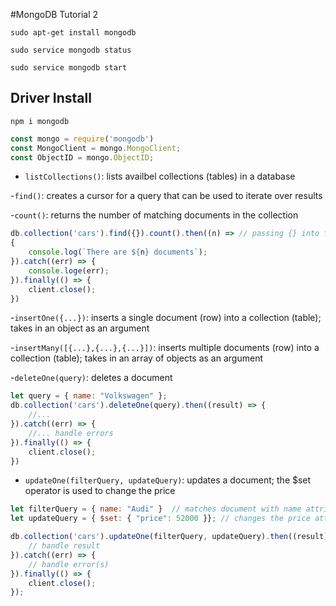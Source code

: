 #MongoDB Tutorial 2

`sudo apt-get install mongodb`

`sudo service mongodb status`

`sudo service mongodb start`

## Driver Install
`npm i mongodb`

```js
const mongo = require('mongodb')
const MongoClient = mongo.MongoClient;
const ObjectID = mongo.ObjectID;
```


- `listCollections()`: lists availbel collections (tables) in a database



-`find()`: creates a cursor for a query that can be used to iterate over results



-`count()`: returns the number of matching documents in the collection

```js
db.collection('cars').find({}).count().then((n) => // passing {} into find() returns all documents
{
    console.log(`There are ${n} documents`);
}).catch((err) => {
    console.loge(err);
}).finally(() => {
    client.close();
})
```


-`insertOne({...})`: inserts a single document (row) into a collection (table); takes in an object as an argument

-`insertMany([{...},{...},{...}])`: inserts multiple documents (row) into a collection (table); takes in an array of objects as an argument


-`deleteOne(query)`: deletes a document

```js
let query = { name: "Volkswagen" };
db.collection('cars').deleteOne(query).then((result) => {
    //...
}).catch((err) => {
    //... handle errors
}).finally(() => {
    client.close();
})
```

- `updateOne(filterQuery, updateQuery)`: updates a document; the $set operator is used to change the price

```js
let filterQuery = { name: "Audi" }  // matches document with name attribute
let updateQuery = { $set: { "price": 52000 }}; // changes the price attribute of the "Audi"

db.collection('cars').updateOne(filterQuery, updateQuery).then((result) => {
    // handle result
}).catch((err) => {
    // handle error(s)
}).finally(() => {
    client.close();
});
```

